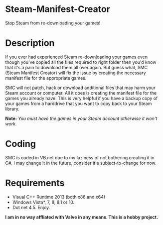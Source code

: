 # Steam-Manifest-Creator
Stop Steam from re-downloading your games!

# Description
If you ever had experienced Steam re-downloading your games even though you've copied all the files required to right folder then you'd know that it's
a pain to download them all over again. But guess what, SMC (Steam Manifest Creator) will fix the issue by creating the necessary manifest file for the appropriate games.

SMC will not patch, hack or download additional files that may harm your Steam account or computer. All it does is creating the manifest file for the games you already have.
This is very helpful if you have a backup copy of your games from a harddrive that you want to copy back to your Steam library.

<b>Note:</b> <i>You must have the games in your Steam account otherwise it won't work.</i>
# Coding
SMC is coded in VB.net due to my laziness of not bothering creating it in C#. I may change it in the future, consider it a subject-to-change for now.

# Requirements
* Visual C++ Runtime 2013 (both x86 and x64)
* Windows Vista*, 7, 8, 8.1 or 10.
* Dot net 4.5.
Enjoy.

<b>I am in no way affliated with Valve in any means. This is a hobby project.</b>
